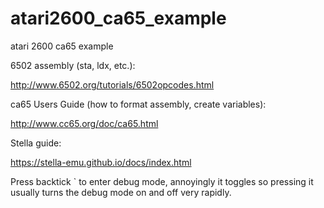 # atari2600_ca65_example
atari 2600 ca65 example

6502 assembly (sta, ldx, etc.):

http://www.6502.org/tutorials/6502opcodes.html

ca65 Users Guide (how to format assembly, create variables):

http://www.cc65.org/doc/ca65.html

Stella guide:

https://stella-emu.github.io/docs/index.html

Press backtick ` to enter debug mode, annoyingly it toggles so pressing it usually
turns the debug mode on and off very rapidly.
